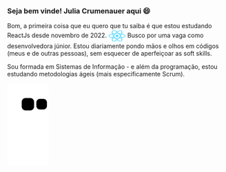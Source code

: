 <!--### Hi there 👋-->

### Seja bem vinde! Julia Crumenauer aqui 😄
Bom, a primeira coisa que eu quero que tu saiba é que estou estudando ReactJs desde novembro de 2022. 
<img align="center" height="30" width="40" alt="react-icon" src="https://raw.githubusercontent.com/devicons/devicon/master/icons/react/react-original.svg">
Busco por uma vaga como desenvolvedora júnior. 
Estou diariamente pondo mãos e olhos em códigos (meus e de outras pessoas), sem esquecer de aperfeiçoar as soft skills.

Sou formada em Sistemas de Informação - e além da programação, estou estudando metodologias ágeis (mais especificamente Scrum).

<!--<div>
  
  <img  height="180em" src="https://github-readme-stats.vercel.app/api?username=JuliaCrumenauer&show_icons=true&theme=codeSTACKr&include_all_commits=true&count_private=true"/>
  <img  height="180em" src="https://github-readme-stats.vercel.app/api/top-langs/?username=JuliaCrumenauer&layout=compact&langs_count=16&theme=codeSTACKr"/>
</div>-->

![Snake animation](https://github.com/JuliaCrumenauer/JuliaCrumenauer/blob/output/github-contribution-grid-snake.svg)

<!--
**JuliaCrumenauer/JuliaCrumenauer** is a ✨ _special_ ✨ repository because its `README.md` (this file) appears on your GitHub profile.

Here are some ideas to get you started:

- 🔭 I’m currently working on ...
- 🌱 I’m currently learning ...
- 👯 I’m looking to collaborate on ...
- 🤔 I’m looking for help with ...
- 💬 Ask me about ...
- 📫 How to reach me: ...
- 😄 Pronouns: ...
- ⚡ Fun fact: ...
-->
